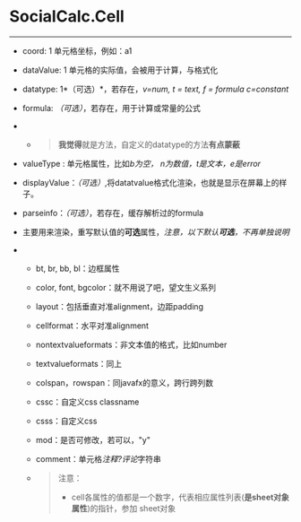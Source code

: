 # SocialCalc.Cell

------

- coord: 1 单元格坐标，例如：a1

- dataValue: 1 单元格的实际值，会被用于计算，与格式化

- datatype: 1*（可选）*，若存在，*v=num, t = text, f = formula c=constant*

- formula: *（可选）*，若存在，用于计算或常量的公式

- - > **我觉得**就是方法，自定义的datatype的方法**有点蒙蔽**


- valueType : 单元格属性，比如*b为空， n为数值，t是文本，e是error*
- displayValue：*（可选）*,将datatvalue格式化渲染，也就是显示在屏幕上的样子。
- parseinfo：*（可选）*，若存在，缓存解析过的formula
- 主要用来渲染，重写默认值的**可选**属性，*注意，以下默认**可选**，不再单独说明*
- - bt, br, bb, bl：边框属性

  - color, font, bgcolor：就不用说了吧，望文生义系列

  - layout：包括垂直对准alignment，边距padding

  - cellformat：水平对准alignment

  - nontextvalueformats：非文本值的格式，比如number

  - textvalueformats：同上

  - colspan，rowspan：同javafx的意义，跨行跨列数

  - cssc：自定义css classname

  - csss：自定义css

  - mod：是否可修改，若可以，"y"

  - comment：单元格*注释?评论*字符串

  - > 注意：
    >
    > - cell各属性的值都是一个数字，代表相应属性列表(**是sheet对象属性**)的指针，参加 sheet对象

# 